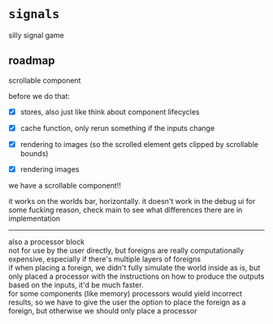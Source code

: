 # `signals`

silly signal game

## roadmap

scrollable component

before we do that:

- [x] stores, also just like think about component lifecycles
- [x] cache function, only rerun something if the inputs change

- [x] rendering to images (so the scrolled element gets clipped by scrollable bounds)
- [x] rendering images

we have a scrollable component!!

it works on the worlds bar, horizontally. it doesn't work in the debug ui for some fucking reason, check main to see what differences there are in implementation

---

also a processor block \
not for use by the user directly, but foreigns are really computationally expensive, especially if there's multiple layers of foreigns \
if when placing a foreign, we didn't fully simulate the world inside as is, but only placed a processor with the instructions on how to produce the outputs based on the inputs, it'd be much faster. \
for some components (like memory) processors would yield incorrect results, so we have to give the user the option to place the foreign as a foreign, but otherwise we should only place a processor
